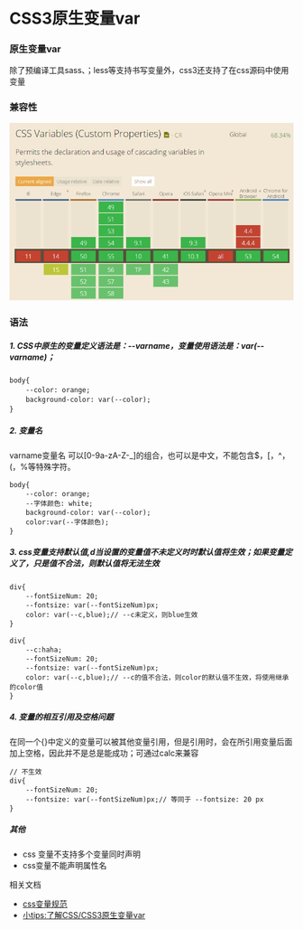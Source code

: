 # CSS3原生变量var

### 原生变量var
除了预编译工具sass、；less等支持书写变量外，css3还支持了在css源码中使用变量

### 兼容性

![cssvar](asserts/cssvar.jpg)

### 语法
##### 1. CSS中原生的变量定义语法是：--varname，变量使用语法是：var(--varname)；
```html
body{
    --color: orange;
    background-color: var(--color);
}
```

##### 2. 变量名
varname变量名 可以[0-9a-zA-Z-_]的组合，也可以是中文，不能包含$，[，^，(，%等特殊字符。
```
body{
    --color: orange;
    --字体颜色: white;
    background-color: var(--color);
    color:var(--字体颜色);
}
```

##### 3. css变量支持默认值,d当设置的变量值不未定义时时默认值将生效；如果变量定义了，只是值不合法，则默认值将无法生效

```
div{
    --fontSizeNum: 20;
    --fontsize: var(--fontSizeNum)px;
    color: var(--c,blue);// --c未定义，则blue生效
}
```

```
div{
    --c:haha;
    --fontSizeNum: 20;
    --fontsize: var(--fontSizeNum)px;
    color: var(--c,blue);// --c的值不合法，则color的默认值不生效，将使用继承的color值
}
```

##### 4. 变量的相互引用及空格问题
在同一个{}中定义的变量可以被其他变量引用，但是引用时，会在所引用变量后面加上空格，因此并不是总是能成功；可通过calc来兼容
```
// 不生效
div{
    --fontSizeNum: 20;
    --fontsize: var(--fontSizeNum)px;// 等同于 --fontsize: 20 px
}
```

##### 其他
- css 变量不支持多个变量同时声明
- css变量不能声明属性名

相关文档

- [css变量规范](https://drafts.csswg.org/css-variables/)
- [小tips:了解CSS/CSS3原生变量var](http://www.zhangxinxu.com/wordpress/2016/11/css-css3-variables-var/)